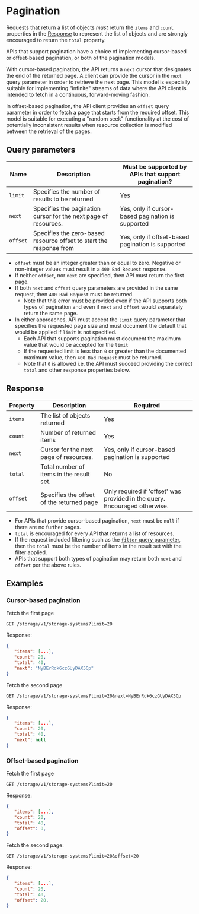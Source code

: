 # Pagination

Requests that return a list of objects *must* return the `items` and `count`
properties in the [Response](#response) to represent the list of objects and
are strongly encouraged to return the `total` property.

APIs that support pagination have a choice of implementing cursor-based or
offset-based pagination, or both of the pagination models.

With cursor-based pagination, the API returns a `next` cursor that designates the end
of the returned page. A client can provide the cursor in the `next` query parameter
in order to retrieve the next page. This model is especially suitable for
implementing "infinite" streams of data where the API client is intended to
fetch in a continuous, forward-moving fashion.

In offset-based pagination, the API client provides an `offset` query parameter in
order to fetch a page that starts from the required offset. This model is
suitable for executing a "random seek" functionality at the cost of potentially
inconsistent results when resource collection is modified between the retrieval
of the pages.

## Query parameters

| Name       | Description                                                          | Must be supported by APIs that support pagination? |
| ---------- | -------------------------------------------------------------------  | -------------------------------------------------- |
| `limit`    | Specifies the number of results to be returned                       |                          Yes                       |
| `next`     | Specifies the pagination cursor for the next page of resources.      | Yes, only if cursor-based pagination is supported  |
| `offset`   | Specifies the zero-based resource offset to start the response from  | Yes, only if offset-based pagination is supported  |

* `offset` must be an integer greater than or equal to zero. Negative or non-integer values must result in a `400 Bad Request` response.
* If neither `offset`, nor `next` are specified, then API must return the first page.
* If both `next` and `offset` query parameters are provided in the same request, then `400 Bad Request` must be returned.
  * Note that this error must be provided even if the API supports both types of pagination and even if `next` and `offset` would separately return the same page.
* In either approaches, API must accept the `limit` query parameter that specifies the requested page size and must document the default that would be applied if `limit` is not specified.
  * Each API that supports pagination must document the maximum value that would be accepted for the `limit`
  * If the requested limit is less than `0` or greater than the documented maximum value, then `400 Bad Request` must be returned.
  * Note that `0` is allowed i.e. the API must succeed providing the correct `total` and other response properties below.

## Response

| Property | Description                               | Required                                                                   |
|----------|-------------------------------------------|----------------------------------------------------------------------------|
| `items`  | The list of objects returned              | Yes                                                                        |
| `count`  | Number of returned items                  | Yes                                                                        |
| `next`   | Cursor for the next page of resources.    | Yes, only if cursor-based pagination is supported                          |
| `total`  | Total number of items in the result set.  | No                                                                         |
| `offset` | Specifies the offset of the returned page | Only required if 'offset' was provided in the query. Encouraged otherwise. |

* For APIs that provide cursor-based pagination, `next` must be `null` if there are no further pages.
* `total` is encouraged for every API that returns a list of resources.
* If the request included filtering such as the [`filter` query parameter](./query_parameters.md#filtering), then the `total` must be the number of items in the result set with the filter applied.
* APIs that support both types of pagination may return both `next` and `offset` per the above rules.

## Examples

### Cursor-based pagination

Fetch the first page

`GET /storage/v1/storage-systems?limit=20`

Response:

```json
{
   "items": [...],
   "count": 20,
   "total": 40,
   "next": "NyBErRdk6czGUyDAX5Cp"
}
```

Fetch the second page

`GET /storage/v1/storage-systems?limit=20&next=NyBErRdk6czGUyDAX5Cp`

Response:

```json
{
   "items": [...],
   "count": 20,
   "total": 40,
   "next": null
}
```

### Offset-based pagination

Fetch the first page

`GET /storage/v1/storage-systems?limit=20`

Response:

```json
{
   "items": [...],
   "count": 20,
   "total": 40,
   "offset": 0,
}
```

Fetch the second page:

`GET /storage/v1/storage-systems?limit=20&offset=20`

Response:

```json
{
   "items": [...],
   "count": 20,
   "total": 40,
   "offset": 20,
}
```
